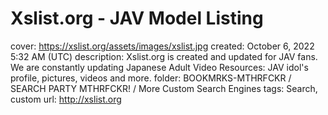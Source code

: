 # Xslist.org - JAV Model Listing

cover: https://xslist.org/assets/images/xslist.jpg
created: October 6, 2022 5:32 AM (UTC)
description: Xslist.org is created and updated for JAV fans. We are constantly updating Japanese Adult Video Resources: JAV idol's profile, pictures, videos and more.
folder: BOOKMRKS-MTHRFCKR / SEARCH PARTY MTHRFCKR! / More Custom Search Engines
tags: Search, custom
url: http://xslist.org